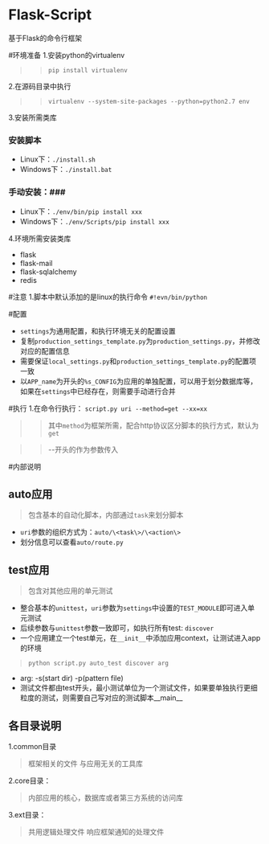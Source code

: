 Flask-Script
============

基于Flask的命令行框架

#环境准备
1.安装python的virtualenv
>>`pip install virtualenv`

2.在源码目录中执行
>>`virtualenv --system-site-packages --python=python2.7 env`

3.安装所需类库
### 安装脚本 ###
* Linux下：`./install.sh`
* Windows下：`./install.bat` 

### 手动安装：###
* Linux下：`./env/bin/pip install xxx`
* Windows下：`./env/Scripts/pip install xxx`

4.环境所需安装类库
* flask
* flask-mail
* flask-sqlalchemy
* redis

#注意
1.脚本中默认添加的是linux的执行命令
`#!evn/bin/python`

#配置
* `settings`为通用配置，和执行环境无关的配置设置
* 复制`production_settings_template.py`为`production_settings.py`，并修改对应的配置信息 
* 需要保证`local_settings.py`和`production_settings_template.py`的配置项一致
* 以`APP_name`为开头的`%s_CONFIG`为应用的单独配置，可以用于划分数据库等，如果在`settings`中已经存在，则需要手动进行合并

#执行
1.在命令行执行：
`script.py uri --method=get --xx=xx`

>> 其中`method`为框架所需，配合http协议区分脚本的执行方式，默认为`get`

>> --开头的作为参数传入

#内部说明
## auto应用
> 包含基本的自动化脚本，内部通过`task`来划分脚本

* `uri`参数的组织方式为：`auto/\<task\>/\<action\>`
* 划分信息可以查看`auto/route.py `

## test应用
> 包含对其他应用的单元测试

* 整合基本的`unittest`，`uri`参数为`settings`中设置的`TEST_MODULE`即可进入单元测试
* 后续参数与`unittest`参数一致即可，如执行所有test: `discover`
* 一个应用建立一个test单元，在`__init__`中添加应用context，让测试进入app的环境

> `python script.py auto_test discover arg `

* arg: -s(start dir) -p(pattern file) 
* 测试文件都由test开头，最小测试单位为一个测试文件，如果要单独执行更细粒度的测试，则需要自己写对应的测试脚本__main__

## 各目录说明
1.common目录
> 框架相关的文件
> 与应用无关的工具库

2.core目录：
> 内部应用的核心，数据库或者第三方系统的访问库

3.ext目录：
> 共用逻辑处理文件
> 响应框架通知的处理文件

